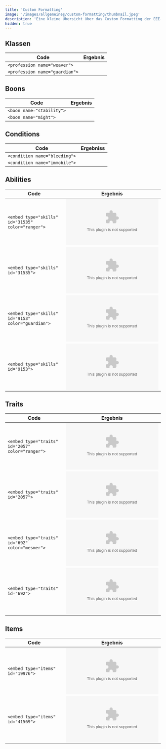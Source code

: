 ```yaml
---
title: 'Custom Formatting'
image: '/images/allgemeines/custom-formatting/thumbnail.jpeg'
description: 'Eine kleine Übersicht über das Custom Formatting der EEE-Website'
hidden: true
---
```


## Klassen

| Code                           | Ergebnis                     |
|--------------------------------|------------------------------|
| `<profession name="weaver">`   | <profession name="weaver">   | 
| `<profession name="guardian">` | <profession name="guardian"> | 

## Boons
  
| Code                           | Ergebnis                     |
|--------------------------------|------------------------------|
| `<boon name="stability">`      | <boon name="stability">      | 
| `<boon name="might">`          | <boon name="might">          | 
  
## Conditions
  
| Code                           | Ergebniss                    |
|--------------------------------|------------------------------|
| `<condition name="bleeding">`  | <condition name="bleeding">  | 
| `<condition name="immobile">`  | <condition name="immobile">  | 
 
## Abilities
  
| Code                                               | Ergebnis                                         |
|----------------------------------------------------|--------------------------------------------------|
| `<embed type="skills" id="31535" color="ranger">`  | <embed type="skills" id="31535" color="ranger">  | 
| `<embed type="skills" id="31535">`                 | <embed type="skills" id="31535">                 | 
| `<embed type="skills" id="9153" color="guardian">` | <embed type="skills" id="9153" color="guardian"> | 
| `<embed type="skills" id="9153">`                  | <embed type="skills" id="9153">                  | 

## Traits
  
| Code                                               | Ergebnis                                         |
|----------------------------------------------------|--------------------------------------------------|
| `<embed type="traits" id="2057" color="ranger">`   | <embed type="traits" id="2057" color="ranger">   | 
| `<embed type="traits" id="2057">`                  | <embed type="traits" id="2057">                  | 
| `<embed type="traits" id="692" color="mesmer">`    | <embed type="traits" id="692" color="mesmer">    | 
| `<embed type="traits" id="692">`                   | <embed type="traits" id="692">                   | 
  
## Items
  
| Code                                               | Ergebnis                                         |
|----------------------------------------------------|--------------------------------------------------|
| `<embed type="items" id="19976">`                  | <embed type="items" id="19976">                  |  
| `<embed type="items" id="41569">`                  | <embed type="items" id="41569">                  | 
